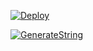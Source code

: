 [![Deploy](https://www.herokucdn.com/deploy/button.svg)](https://heroku.com/deploy?template=https://github.com/Khalid626/bot-music-MR)

[![GenerateString](https://img.shields.io/badge/repl.it-generateString-yellowgreen)](https://replit.com/@vorcl/generatestringsession#Ufo.py)

